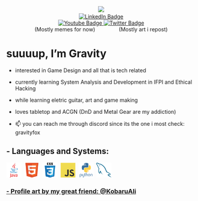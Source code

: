 <div id="header" align="center">
  <img src="https://media.giphy.com/media/KG9zgUN1o7FiuEOTWh/giphy.gif" width="300"/>
</div>
<div id="badges" align="center">
  <a href="https://www.linkedin.com/in/pasilvacosta/">
    <img src="https://img.shields.io/badge/LinkedIn-blue?style=for-the-badge&logo=linkedin&logoColor=white" alt="LinkedIn Badge"/>
  </a>
  <br>
  <a href="https://www.youtube.com/channel/UCzpbFbt7rzu4jJFyvdLFKYw">
    <img src="https://img.shields.io/badge/YouTube-red?style=for-the-badge&logo=youtube&logoColor=white" alt="Youtube Badge"/>
  </a>
  <a href="https://twitter.com/GravidadeFox">
    <img src="https://img.shields.io/badge/Twitter-blue?style=for-the-badge&logo=twitter&logoColor=white" alt="Twitter Badge"/>
  </a>
</div>
<div align=center>
  (Mostly memes for now)&nbsp &nbsp &nbsp &nbsp &nbsp &nbsp &nbsp &nbsp
  (Mostly art i repost)
</div>
<h1>
 suuuup, I’m Gravity
</h1>

- interested in Game Design and all that is tech related


- currently learning System Analysis and Development in IFPI and Ethical Hacking
- while learning eletric guitar, art and game making
- loves tabletop and ACGN (DnD and Metal Gear are my addiction)
- 📫 you can reach me through discord since its the one i most check: gravityfox

<h2>
- Languages and Systems:
</h2>
<div>
  <img src="https://github.com/devicons/devicon/blob/master/icons/java/java-original-wordmark.svg" title="Java" alt="Java" width="40" height="40"/>&nbsp;
  <img src="https://github.com/devicons/devicon/blob/master/icons/html5/html5-original.svg" title="HTML5" alt="HTML" width="40" height="40"/>&nbsp;
  <img src="https://raw.githubusercontent.com/devicons/devicon/1119b9f84c0290e0f0b38982099a2bd027a48bf1/icons/css3/css3-original-wordmark.svg" title="CSS"  width="40" height="40"/>&nbsp;
  <img src="https://github.com/devicons/devicon/blob/master/icons/javascript/javascript-original.svg" title="JavaScript" alt="JavaScript" width="40" height="40"/>&nbsp;
  <img src="https://github.com/devicons/devicon/blob/master/icons/python/python-original-wordmark.svg" title="Python" alt="Python" width="40" height="40"/>&nbsp;
  <img src="https://github.com/devicons/devicon/blob/master/icons/mysql/mysql-original.svg" title="MySQL" width="40" height="40"/>&nbsp;
</div>
<h3>
<a href="https://twitter.com/KobaruAli">
- Profile art by my great friend: @KobaruAli
  </a>
</h3>
